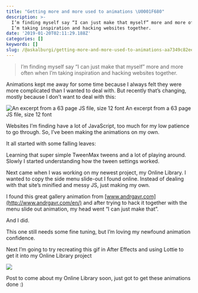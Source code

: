 ```yaml
---
title: "Getting more and more used to animations \U0001F680"
description: >-
  I’m finding myself say “I can just make that myself” more and more often when
  I’m taking inspiration and hacking websites together.
date: '2019-01-20T02:11:29.188Z'
categories: []
keywords: []
slug: /@askalburgi/getting-more-and-more-used-to-animations-aa7349c82ee2
---
```


> I’m finding myself say “I can just make that myself” more and more often when I’m taking inspiration and hacking websites together.

Animations kept me away for some time because I always felt they were more complicated than I wanted to deal with. But recently that’s changing, mostly because I don’t want to deal with this:

![An excerpt from a 63 page JS file, size 12 font](https://cdn-images-1.medium.com/max/800/1*8fs1I6BtirDdLZiwoza_xw.png)
An excerpt from a 63 page JS file, size 12 font

Websites I’m finding have a lot of JavaScript, too much for my low patience to go through. So, I’ve been making the animations on my own.

It all started with some falling leaves:

Learning that super simple TweenMax tweens and a lot of playing around. Slowly I started understanding how the tween settings worked.

Next came when I was working on my newest project, my Online Library. I wanted to copy the side menu slide-out I found online. Instead of dealing with that site’s minified and messy JS, just making my own.

I found this great gallery animation from [www.andrgavr.com](http://www.andrgavr.com/en/) and after trying to hack it together with the menu slide out animation, my head went “I can just make that”.

And I did.

This one still needs some fine tuning, but I’m loving my newfound animation confidence.

Next I’m going to try recreating this gif in After Effects and using Lottie to get it into my Online Library project

![](https://cdn-images-1.medium.com/max/800/1*OXD9RfgmQzgVODT3_xj08A.gif)

Post to come about my Online Library soon, just got to get these animations done :)
